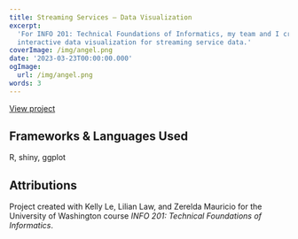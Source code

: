 ```yaml
---
title: Streaming Services — Data Visualization
excerpt:
  'For INFO 201: Technical Foundations of Informatics, my team and I created an
  interactive data visualization for streaming service data.'
coverImage: /img/angel.png
date: '2023-03-23T00:00:00.000'
ogImage:
  url: /img/angel.png
words: 3
---
```


[View project](https://bella-lee.shinyapps.io/info201-final-project/)

## Frameworks & Languages Used

R, shiny, ggplot

## Attributions

Project created with Kelly Le, Lilian Law, and Zerelda Mauricio for the
University of Washington course _INFO 201: Technical Foundations of
Informatics_.

